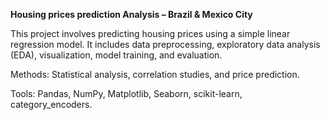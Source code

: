 **Housing prices prediction Analysis – Brazil & Mexico City**

This project involves predicting housing prices using a simple linear regression model. It includes data preprocessing, exploratory data analysis (EDA), visualization, model training, and evaluation.

Methods: Statistical analysis, correlation studies, and price prediction.

Tools: Pandas, NumPy, Matplotlib, Seaborn, scikit-learn, category_encoders.
